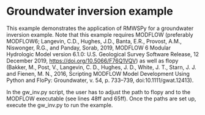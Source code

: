 # Groundwater inversion example
This example demonstrates the application of RMWSPy for a groundwater inversion example. Note that this example requires MODFLOW (preferably MODFLOW6; Langevin, C.D., Hughes, J.D., Banta, E.R., Provost, A.M., Niswonger, R.G., and Panday, Sorab, 2019, MODFLOW 6 Modular Hydrologic Model version 6.1.0: U.S. Geological Survey Software Release, 12 December 2019, https://doi.org/10.5066/F76Q1VQV) as well as flopy (Bakker, M., Post, V., Langevin, C. D., Hughes, J. D.,	White, J. T., Starn, J. J. and Fienen, M. N., 2016, Scripting MODFLOW Model Development Using Python and FloPy: Groundwater, v. 54, p. 733–739, doi:10.1111/gwat.12413).

In the gw_inv.py script, the user has to adjust the path to flopy and to the MODFLOW executable (see lines 48ff and 65ff). Once the paths are set up, execute the gw_inv.py to run the example.
